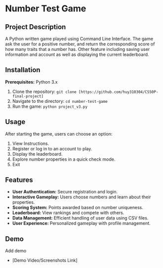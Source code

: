 # Number Test Game

## Project Description
A Python written game played using Command Line Interface. The game ask the user for a positive number, and return the corresponding score of how many traits that a number has. Other feature including saving user information and account as well as displaying the current leaderboard. 

## Installation
**Prerequisites:** Python 3.x
1. Clone the repository: `git clone [https://github.com/huy310304/CS50P-final-project]`
2. Navigate to the directory: `cd number-test-game`
3. Run the game: `python project_v3.py`

## Usage
After starting the game, users can choose an option:
1. View Instructions.
2. Register or log in to an account to play.
3. Display the leaderboard.
4. Explore number properties in a quick check mode.
5. Exit

## Features
- **User Authentication:** Secure registration and login.
- **Interactive Gameplay:** Users choose numbers and learn about their properties.
- **Scoring System:** Points awarded based on number uniqueness.
- **Leaderboard:** View rankings and compete with others.
- **Data Management:** Efficient handling of user data using CSV files.
- **User Experience:** Personalized gameplay with profile management. 

## Demo
Add demo
- [Demo Video/Screenshots Link] 
